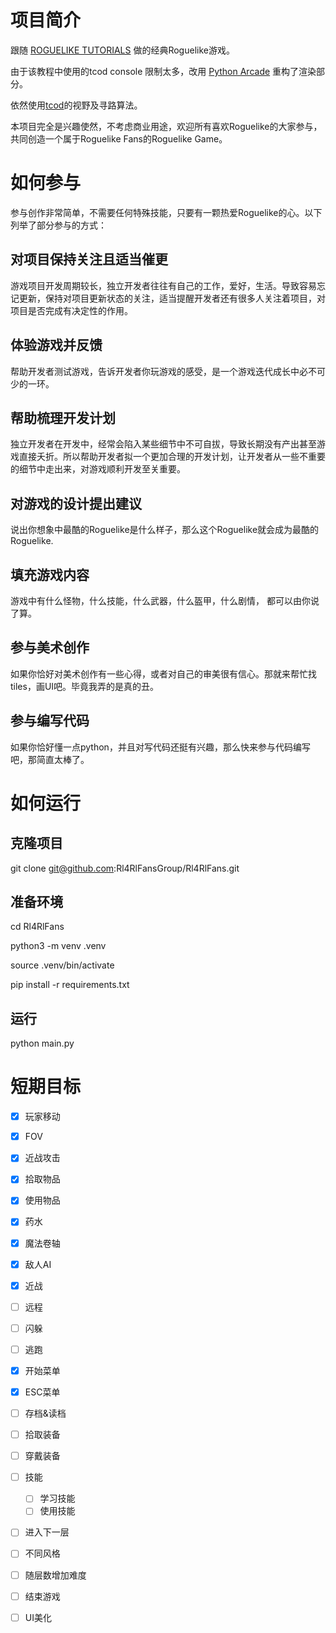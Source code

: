 # 项目简介
跟随 [ROGUELIKE TUTORIALS](https://rogueliketutorials.com/) 做的经典Roguelike游戏。

由于该教程中使用的tcod console 限制太多，改用 [Python Arcade](https://api.arcade.academy/en/development/get_started/introduction.html) 重构了渲染部分。

依然使用[tcod](https://python-tcod.readthedocs.io/en/latest/tcod/getting-started.html)的视野及寻路算法。

本项目完全是兴趣使然，不考虑商业用途，欢迎所有喜欢Roguelike的大家参与，共同创造一个属于Roguelike Fans的Roguelike Game。

# 如何参与

  参与创作非常简单，不需要任何特殊技能，只要有一颗热爱Roguelike的心。以下列举了部分参与的方式：
  
  ## 对项目保持关注且适当催更
  游戏项目开发周期较长，独立开发者往往有自己的工作，爱好，生活。导致容易忘记更新，保持对项目更新状态的关注，适当提醒开发者还有很多人关注着项目，对项目是否完成有决定性的作用。
  
  ## 体验游戏并反馈
  帮助开发者测试游戏，告诉开发者你玩游戏的感受，是一个游戏迭代成长中必不可少的一环。

  ## 帮助梳理开发计划
  独立开发者在开发中，经常会陷入某些细节中不可自拔，导致长期没有产出甚至游戏直接夭折。所以帮助开发者拟一个更加合理的开发计划，让开发者从一些不重要的细节中走出来，对游戏顺利开发至关重要。

  ## 对游戏的设计提出建议
  说出你想象中最酷的Roguelike是什么样子，那么这个Roguelike就会成为最酷的Roguelike.

  ## 填充游戏内容
  游戏中有什么怪物，什么技能，什么武器，什么盔甲，什么剧情， 都可以由你说了算。

  ## 参与美术创作
  如果你恰好对美术创作有一些心得，或者对自己的审美很有信心。那就来帮忙找tiles，画UI吧。毕竟我弄的是真的丑。

  ## 参与编写代码
  如果你恰好懂一点python，并且对写代码还挺有兴趣，那么快来参与代码编写吧，那简直太棒了。

# 如何运行

## 克隆项目
git clone git@github.com:Rl4RlFansGroup/Rl4RlFans.git

## 准备环境
cd Rl4RlFans

python3 -m venv .venv

source .venv/bin/activate

pip install -r requirements.txt

## 运行
python main.py

# 短期目标

- [x]  玩家移动
- [x]  FOV
- [x]  近战攻击
- [x]  拾取物品
- [x]  使用物品
  - [x]  药水
  - [x]  魔法卷轴
- [x]  敌人AI
  - [x] 近战
  - [ ] 远程
  - [ ] 闪躲
  - [ ] 逃跑
- [x] 开始菜单
- [x] ESC菜单
- [ ]  存档&读档
- [ ] 拾取装备
- [ ] 穿戴装备
- [ ] 技能
  - [ ] 学习技能
  - [ ] 使用技能
- [ ]  进入下一层
  - [ ] 不同风格
  - [ ] 随层数增加难度
- [ ] 结束游戏
- [ ]  UI美化


